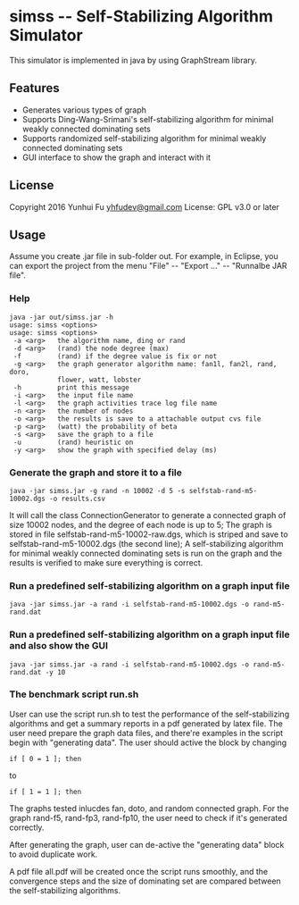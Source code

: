 simss -- Self-Stabilizing Algorithm Simulator
=============================================

This simulator is implemented in java by using GraphStream library.

Features
--------

  * Generates various types of graph
  * Supports Ding-Wang-Srimani's self-stabilizing algorithm for minimal weakly connected dominating sets
  * Supports randomized self-stabilizing algorithm for minimal weakly connected dominating sets
  * GUI interface to show the graph and interact with it

License
-------

Copyright 2016 Yunhui Fu <yhfudev@gmail.com>
License: GPL v3.0 or later


Usage
-----
Assume you create .jar file in sub-folder out.
For example, in Eclipse, you can export the project from the menu "File" -- "Export ..." -- "Runnalbe JAR file".

### Help

    java -jar out/simss.jar -h
    usage: simss <options>
    usage: simss <options>
     -a <arg>   the algorithm name, ding or rand
     -d <arg>   (rand) the node degree (max)
     -f         (rand) if the degree value is fix or not
     -g <arg>   the graph generator algorithm name: fan1l, fan2l, rand, doro,
                flower, watt, lobster
     -h         print this message
     -i <arg>   the input file name
     -l <arg>   the graph activities trace log file name
     -n <arg>   the number of nodes
     -o <arg>   the results is save to a attachable output cvs file
     -p <arg>   (watt) the probability of beta
     -s <arg>   save the graph to a file
     -u         (rand) heuristic on
     -y <arg>   show the graph with specified delay (ms)

### Generate the graph and store it to a file

    java -jar simss.jar -g rand -n 10002 -d 5 -s selfstab-rand-m5-10002.dgs -o results.csv

It will call the class ConnectionGenerator to generate a connected graph of size 10002 nodes,
and the degree of each node is up to 5;
The graph is stored in file selfstab-rand-m5-10002-raw.dgs, which is striped and save to selfstab-rand-m5-10002.dgs (the second line);
A 
self-stabilizing algorithm for minimal weakly connected dominating sets
is run on the graph and the results is verified to make sure everything is correct.


### Run a predefined self-stabilizing algorithm on a graph input file

    java -jar simss.jar -a rand -i selfstab-rand-m5-10002.dgs -o rand-m5-rand.dat


### Run a predefined self-stabilizing algorithm on a graph input file and also show the GUI

    java -jar simss.jar -a rand -i selfstab-rand-m5-10002.dgs -o rand-m5-rand.dat -y 10


### The benchmark script run.sh

User can use the script run.sh to test the performance of the self-stabilizing algorithms and get a summary reports in a pdf generated by latex file.
The user need prepare the graph data files, and there're examples in the script begin with "generating data".
The user should active the block by changing

    if [ 0 = 1 ]; then

to

    if [ 1 = 1 ]; then

The graphs tested inlucdes fan, doto, and random connected graph.
For the graph rand-f5, rand-fp3, rand-fp10, the user need to check if it's generated correctly.

After generating the graph, user can de-active the "generating data" block to avoid duplicate work.

A pdf file all.pdf will be created once the script runs smoothly, and the convergence steps and the size of dominating set are compared between the self-stabilizing algorithms.
